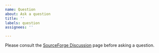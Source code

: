 ```yaml
---
name: Question
about: Ask a question
title: ''
labels: question
assignees: ''

---
```


Please consult the [SourceForge Discussion](https://sourceforge.net/p/gerber2pdf/discussion) page before asking a question.
